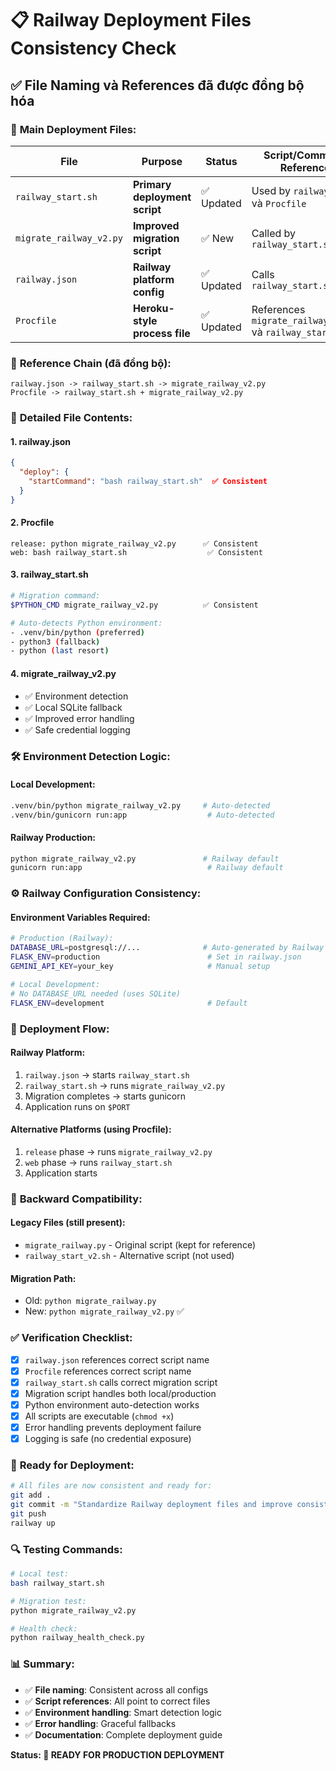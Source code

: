 # 📋 Railway Deployment Files Consistency Check

## ✅ **File Naming và References đã được đồng bộ hóa**

### 🎯 **Main Deployment Files:**

| File | Purpose | Status | Script/Command Reference |
|------|---------|--------|--------------------------|
| `railway_start.sh` | **Primary deployment script** | ✅ Updated | Used by `railway.json` và `Procfile` |
| `migrate_railway_v2.py` | **Improved migration script** | ✅ New | Called by `railway_start.sh` |
| `railway.json` | **Railway platform config** | ✅ Updated | Calls `railway_start.sh` |
| `Procfile` | **Heroku-style process file** | ✅ Updated | References `migrate_railway_v2.py` và `railway_start.sh` |

### 🔗 **Reference Chain (đã đồng bộ):**

```
railway.json -> railway_start.sh -> migrate_railway_v2.py
Procfile -> railway_start.sh + migrate_railway_v2.py
```

### 📝 **Detailed File Contents:**

#### **1. railway.json**
```json
{
  "deploy": {
    "startCommand": "bash railway_start.sh"  ✅ Consistent
  }
}
```

#### **2. Procfile**
```
release: python migrate_railway_v2.py      ✅ Consistent  
web: bash railway_start.sh                  ✅ Consistent
```

#### **3. railway_start.sh**
```bash
# Migration command:
$PYTHON_CMD migrate_railway_v2.py          ✅ Consistent

# Auto-detects Python environment:
- .venv/bin/python (preferred)
- python3 (fallback)
- python (last resort)
```

#### **4. migrate_railway_v2.py**
- ✅ Environment detection
- ✅ Local SQLite fallback
- ✅ Improved error handling
- ✅ Safe credential logging

### 🛠️ **Environment Detection Logic:**

#### **Local Development:**
```bash
.venv/bin/python migrate_railway_v2.py     # Auto-detected
.venv/bin/gunicorn run:app                  # Auto-detected
```

#### **Railway Production:**
```bash
python migrate_railway_v2.py               # Railway default
gunicorn run:app                            # Railway default
```

### ⚙️ **Railway Configuration Consistency:**

#### **Environment Variables Required:**
```bash
# Production (Railway):
DATABASE_URL=postgresql://...              # Auto-generated by Railway
FLASK_ENV=production                        # Set in railway.json
GEMINI_API_KEY=your_key                     # Manual setup

# Local Development:
# No DATABASE_URL needed (uses SQLite)
FLASK_ENV=development                       # Default
```

### 🎯 **Deployment Flow:**

#### **Railway Platform:**
1. `railway.json` → starts `railway_start.sh`
2. `railway_start.sh` → runs `migrate_railway_v2.py`
3. Migration completes → starts gunicorn
4. Application runs on `$PORT`

#### **Alternative Platforms (using Procfile):**
1. `release` phase → runs `migrate_railway_v2.py`
2. `web` phase → runs `railway_start.sh`
3. Application starts

### 🔧 **Backward Compatibility:**

#### **Legacy Files (still present):**
- `migrate_railway.py` - Original script (kept for reference)
- `railway_start_v2.sh` - Alternative script (not used)

#### **Migration Path:**
- Old: `python migrate_railway.py`
- New: `python migrate_railway_v2.py` ✅

### ✅ **Verification Checklist:**

- [x] `railway.json` references correct script name
- [x] `Procfile` references correct script name  
- [x] `railway_start.sh` calls correct migration script
- [x] Migration script handles both local/production
- [x] Python environment auto-detection works
- [x] All scripts are executable (`chmod +x`)
- [x] Error handling prevents deployment failure
- [x] Logging is safe (no credential exposure)

### 🚀 **Ready for Deployment:**

```bash
# All files are now consistent and ready for:
git add .
git commit -m "Standardize Railway deployment files and improve consistency"
git push
railway up
```

### 🔍 **Testing Commands:**

```bash
# Local test:
bash railway_start.sh

# Migration test:
python migrate_railway_v2.py

# Health check:
python railway_health_check.py
```

### 📊 **Summary:**

- ✅ **File naming**: Consistent across all configs
- ✅ **Script references**: All point to correct files
- ✅ **Environment handling**: Smart detection logic
- ✅ **Error handling**: Graceful fallbacks
- ✅ **Documentation**: Complete deployment guide

**Status: 🎉 READY FOR PRODUCTION DEPLOYMENT**
